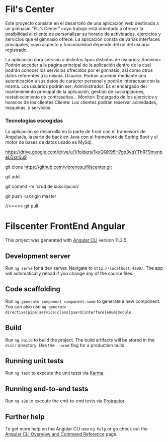 # Fil's Center 

Este proyecto consiste en el desarrollo de una aplicación web destinada a un gimnasio “FIL’s Center” cuyo trabajo está orientado a ofrecer la posibilidad al cliente de personalizar su horario de actividades, ejercicios y servicios que el gimnasio ofrece. La aplicación consta de varias interfaces principales, cuyo aspecto y funcionalidad depende del rol del usuario registrado.

La aplicación dará servicio a distintos tipos distintos de usuarios:
Anónimo: Podrán acceder a la página principal de la aplicación dentro de la cual podrán conocer los servicios ofrecidos por el gimnasio, así como otros datos referentes a la misma.
Usuario: Podrán acceder mediante una autenticación a sus datos de carácter personal y podrán interactuar con la misma. Los usuarios podrán ser:
  Administrador: Es el encargado del mantenimiento principal de la aplicación, gestión de suscripciones, restablecimiento de contraseñas… 
  Monitor: Encargado de los ejercicios y horarios de los clientes 
  Cliente: Los clientes podrán reservar actividades, maquinas, y servicios.


### Tecnologías escogidas
La aplicación se desarrolla en la parte de front con el framework de AngularJs, la parte de back en Java con el framework de Spring Boot y el motor de bases de datos usado es MySql.


https://drive.google.com/drive/u/1/folders/1kuQQK95H7gp3vqYThRF9mxnbeLDxnSu9

git clone https://github.com/viorelrosu/filscenter.git

git add .

git commit -m 'crud de suscripcion'

git push -u origin master

//=====
git pull


# Filscenter FrontEnd Angular

This project was generated with [Angular CLI](https://github.com/angular/angular-cli) version 11.2.5.

## Development server

Run `ng serve` for a dev server. Navigate to `http://localhost:4200/`. The app will automatically reload if you change any of the source files.

## Code scaffolding

Run `ng generate component component-name` to generate a new component. You can also use `ng generate directive|pipe|service|class|guard|interface|enum|module`.

## Build

Run `ng build` to build the project. The build artifacts will be stored in the `dist/` directory. Use the `--prod` flag for a production build.

## Running unit tests

Run `ng test` to execute the unit tests via [Karma](https://karma-runner.github.io).

## Running end-to-end tests

Run `ng e2e` to execute the end-to-end tests via [Protractor](http://www.protractortest.org/).

## Further help

To get more help on the Angular CLI use `ng help` or go check out the [Angular CLI Overview and Command Reference](https://angular.io/cli) page.

